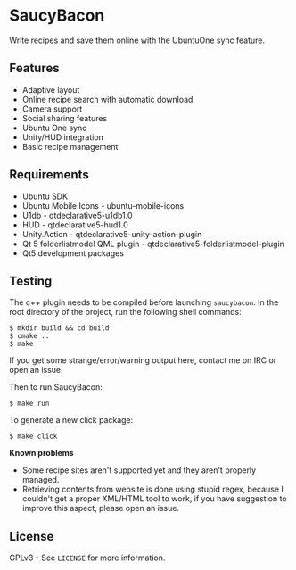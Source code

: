 # SaucyBacon

Write recipes and save them online with the UbuntuOne sync feature.

## Features
 * Adaptive layout
 * Online recipe search with automatic download
 * Camera support
 * Social sharing features
 * Ubuntu One sync
 * Unity/HUD integration
 * Basic recipe management

## Requirements
 * Ubuntu SDK
 * Ubuntu Mobile Icons - ubuntu-mobile-icons
 * U1db - qtdeclarative5-u1db1.0
 * HUD - qtdeclarative5-hud1.0
 * Unity.Action - qtdeclarative5-unity-action-plugin
 * Qt 5 folderlistmodel QML plugin - qtdeclarative5-folderlistmodel-plugin
 * Qt5 development packages

## Testing
The c++ plugin needs to be compiled before launching `saucybacon`. In the root directory of the project,
run the following shell commands:
```
$ mkdir build && cd build
$ cmake ..
$ make
```
If you get some strange/error/warning output here, contact me on IRC or open an issue.

Then to run SaucyBacon:
```
$ make run
```

To generate a new click package:
```
$ make click
```

**Known problems**
 * Some recipe sites aren't supported yet and they aren't properly managed.
 * Retrieving contents from website is done using stupid regex, because I couldn't get a proper XML/HTML tool to work,
   if you have suggestion to improve this aspect, please open an issue.

## License
GPLv3 - See `LICENSE` for more information.

